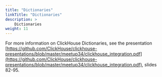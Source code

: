 ```yaml
---
title: "Dictionaries"
linkTitle: "Dictionaries"
description: >
    Dictionaries
weight: 11
---
```

For more information on ClickHouse Dictionaries, see the presentation [https://github.com/ClickHouse/clickhouse-presentations/blob/master/meetup34/clickhouse_integration.pdf](https://github.com/ClickHouse/clickhouse-presentations/blob/master/meetup34/clickhouse_integration.pdf), slides 82-95.
